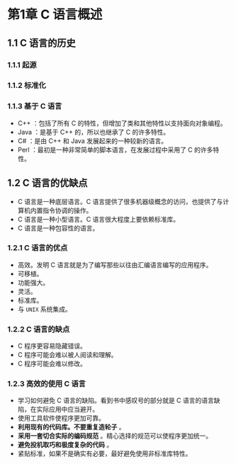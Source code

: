 # 第1章 C 语言概述

## 1.1 C 语言的历史

### 1.1.1 起源

### 1.1.2 标准化

### 1.1.3 基于 C 语言

* C++ ：包括了所有 C 的特性，但增加了类和其他特性以支持面向对象编程。
* Java ：是基于 C++ 的，所以也继承了 C 的许多特性。
* C# ：是由 C++ 和 Java 发展起来的一种较新的语言。
* Perl ：最初是一种非常简单的脚本语言，在发展过程中采用了 C 的许多特性。

## 1.2 C 语言的优缺点

* C 语言是一种底层语言。C 语言提供了很多机器级概念的访问，也提供了与计算机内置指令协调的操作。
* C 语言是一种小型语言。C 语言很大程度上要依赖标准库。
* C 语言是一种包容性的语言。

### 1.2.1 C 语言的优点

* 高效。发明 C 语言就是为了编写那些以往由汇编语言编写的应用程序。
* 可移植。
* 功能强大。
* 灵活。
* 标准库。
* 与 `UNIX` 系统集成。

### 1.2.2 C 语言的缺点

* C 程序更容易隐藏错误。
* C 程序可能会难以被人阅读和理解。
* C 程序可能会难以修改。

### 1.2.3 高效的使用 C 语言

* 学习如何避免 C 语言的缺陷。看到书中感叹号的部分就是 C 语言的语言缺陷，在实际应用中应当避开。
* 使用工具软件使程序更加可靠。
* **利用现有的代码库。不要重复造轮子** 。
* **采用一套切合实际的编码规范** 。精心选择的规范可以使程序更加统一。
* **避免投机取巧和极度复杂的代码** 。
* 紧贴标准，如果不是确实有必要，最好避免使用非标准库特性。